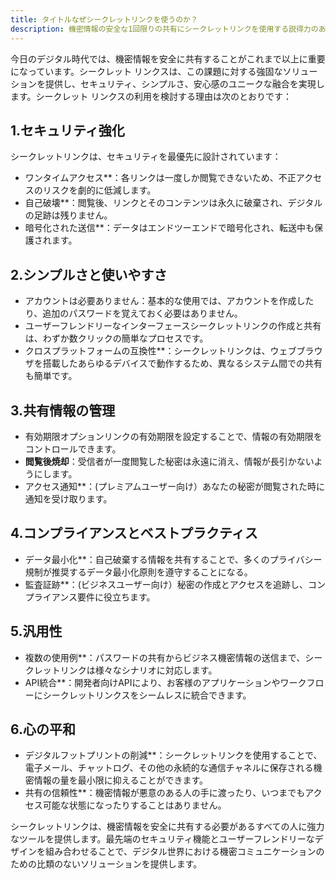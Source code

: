 ```yaml
---
title: タイトルなぜシークレットリンクを使うのか？
description: 機密情報の安全な1回限りの共有にシークレットリンクを使用する説得力のある理由をご覧ください。
---
```



今日のデジタル時代では、機密情報を安全に共有することがこれまで以上に重要になっています。シークレット リンクスは、この課題に対する強固なソリューションを提供し、セキュリティ、シンプルさ、安心感のユニークな融合を実現します。シークレット リンクスの利用を検討する理由は次のとおりです：

## 1.セキュリティ強化

シークレットリンクは、セキュリティを最優先に設計されています：

- ワンタイムアクセス**：各リンクは一度しか閲覧できないため、不正アクセスのリスクを劇的に低減します。
- 自己破壊**：閲覧後、リンクとそのコンテンツは永久に破棄され、デジタルの足跡は残りません。
- 暗号化された送信**：データはエンドツーエンドで暗号化され、転送中も保護されます。

## 2.シンプルさと使いやすさ

- アカウントは必要ありません：基本的な使用では、アカウントを作成したり、追加のパスワードを覚えておく必要はありません。
- ユーザーフレンドリーなインターフェースシークレットリンクの作成と共有は、わずか数クリックの簡単なプロセスです。
- クロスプラットフォームの互換性**：シークレットリンクは、ウェブブラウザを搭載したあらゆるデバイスで動作するため、異なるシステム間での共有も簡単です。

## 3.共有情報の管理

- 有効期限オプションリンクの有効期限を設定することで、情報の有効期限をコントロールできます。
- **閲覧後焼却**：受信者が一度閲覧した秘密は永遠に消え、情報が長引かないようにします。
- アクセス通知**：(プレミアムユーザー向け）あなたの秘密が閲覧された時に通知を受け取ります。

## 4.コンプライアンスとベストプラクティス

- データ最小化**：自己破棄する情報を共有することで、多くのプライバシー規制が推奨するデータ最小化原則を遵守することになる。
- 監査証跡**：(ビジネスユーザー向け）秘密の作成とアクセスを追跡し、コンプライアンス要件に役立ちます。

## 5.汎用性

- 複数の使用例**：パスワードの共有からビジネス機密情報の送信まで、シークレットリンクは様々なシナリオに対応します。
- API統合**：開発者向けAPIにより、お客様のアプリケーションやワークフローにシークレットリンクスをシームレスに統合できます。

## 6.心の平和

- デジタルフットプリントの削減**：シークレットリンクを使用することで、電子メール、チャットログ、その他の永続的な通信チャネルに保存される機密情報の量を最小限に抑えることができます。
- 共有の信頼性**：機密情報が悪意のある人の手に渡ったり、いつまでもアクセス可能な状態になったりすることはありません。

シークレットリンクは、機密情報を安全に共有する必要があるすべての人に強力なツールを提供します。最先端のセキュリティ機能とユーザーフレンドリーなデザインを組み合わせることで、デジタル世界における機密コミュニケーションのための比類のないソリューションを提供します。
